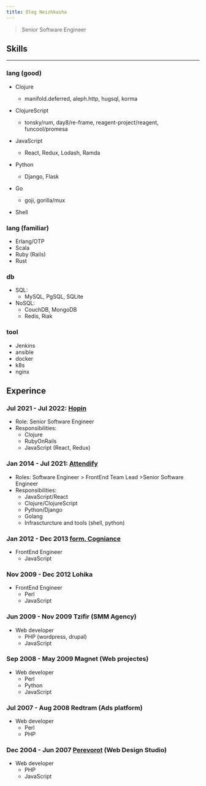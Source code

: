 ```yaml
---
title: Oleg Neizhkasha
---
```


> Senior Software Engineer


## Skills
____________

### lang (good) 
 - Clojure
   - manifold.deferred, aleph.http, hugsql, korma
 
 - ClojureScript
   - tonsky/rum, day8/re-frame, reagent-project/reagent, funcool/promesa
 
 - JavaScript
   - React, Redux, Lodash, Ramda

 - Python
   - Django, Flask

 - Go
   - goji, gorilla/mux
 
 - Shell

### lang (familiar) 
 - Erlang/OTP
 - Scala
 - Ruby (Rails)
 - Rust

### db
 - SQL:
   - MySQL, PgSQL, SQLite
 - NoSQL:
   - CouchDB, MongoDB
   - Redis, Riak

### tool
 - Jenkins
 - ansible
 - docker
 - k8s
 - nginx

 ## Experince

 ### Jul 2021 - Jul 2022: [Hopin](https://hopin.com/)
  - Role: Senior Software Engineer
  - Responsibilities:
    - Clojure
    - RubyOnRails
    - JavaScript (React, Redux)
 
 ### Jan 2014 - Jul 2021: [Attendify](https://attendify.com/)
  - Roles: Software Engineer > FrontEnd Team Lead >Senior Software Engineer
  - Responsibilities: 
    - JavaScript/React
    - Clojure/ClojureScript
    - Python/Django
    - Golang
    - Infrascturcture and tools (shell, python)  
  
  ### Jan 2012 - Dec 2013 [form. Cogniance](https://star.global)
  - FrontEnd Engineer
    - JavaScript
  
  ### Nov 2009 - Dec 2012 Lohika 
  - FrontEnd Engineer
    - Perl
    - JavaScript
  
  ### Jun 2009 - Nov 2009 Tzifir (SMM Agency)
  - Web developer
    - PHP (wordpress, drupal)
    - JavaScript
  
  ### Sep 2008 - May 2009 Magnet (Web projectes)
  - Web developer
    - Perl
    - Python
    - JavaScript
  
  ### Jul 2007 - Aug 2008 Redtram (Ads platform)
  - Web developer
    - Perl
    - PHP
  
  ### Dec 2004 - Jun 2007 [Perevorot](https://perevorot.com) (Web Design Studio)
  - Web developer
    - PHP
    - JavaScript
